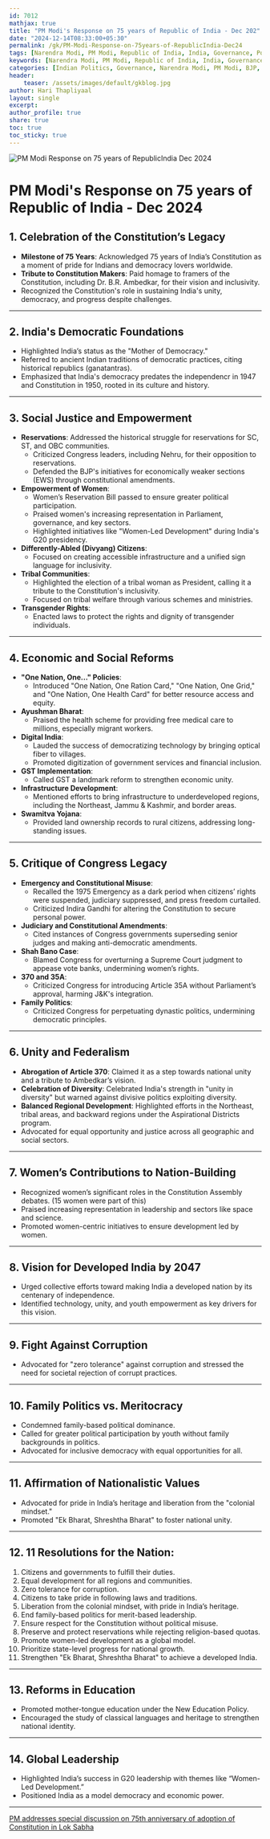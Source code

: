 ```yaml
---        
id: 7012   
mathjax: true        
title: "PM Modi's Response on 75 years of Republic of India - Dec 202"
date: "2024-12-14T08:33:00+05:30"        
permalink: /gk/PM-Modi-Response-on-75years-of-RepublicIndia-Dec24        
tags: [Narendra Modi, PM Modi, Republic of India, India, Governance, Politics, Bharatiya Janata Party, BJP]
keywords: [Narendra Modi, PM Modi, Republic of India, India, Governance, Politics, Bharatiya Janata Party, BJP]
categories: [Indian Politics, Governance, Narendra Modi, PM Modi, BJP, India, Republic of India]
header:        
    teaser: /assets/images/default/gkblog.jpg        
author: Hari Thapliyaal        
layout: single        
excerpt:        
author_profile: true        
share: true        
toc: true  
toc_sticky: true    
--- 
```


![PM Modi Response on 75 years of RepublicIndia Dec 2024](/assets/images/default/gkblog.jpg)

# PM Modi's Response on 75 years of Republic of India - Dec 2024

## **1. Celebration of the Constitution’s Legacy**
   - **Milestone of 75 Years**: Acknowledged 75 years of India’s Constitution as a moment of pride for Indians and democracy lovers worldwide.
   - **Tribute to Constitution Makers**: Paid homage to framers of the Constitution, including Dr. B.R. Ambedkar, for their vision and inclusivity.
   - Recognized the Constitution's role in sustaining India's unity, democracy, and progress despite challenges.

---

## **2. India's Democratic Foundations**
   - Highlighted India’s status as the "Mother of Democracy."
   - Referred to ancient Indian traditions of democratic practices, citing historical republics (ganatantras).
   - Emphasized that India's democracy predates the independencr in 1947 and Constitution in 1950, rooted in its culture and history.

---

## **3. Social Justice and Empowerment**
   - **Reservations**: Addressed the historical struggle for reservations for SC, ST, and OBC communities.
     - Criticized Congress leaders, including Nehru, for their opposition to reservations.
     - Defended the BJP's initiatives for economically weaker sections (EWS) through constitutional amendments.
   - **Empowerment of Women**:
     - Women’s Reservation Bill passed to ensure greater political participation.
     - Praised women's increasing representation in Parliament, governance, and key sectors.
     - Highlighted initiatives like "Women-Led Development" during India's G20 presidency.
   - **Differently-Abled (Divyang) Citizens**:
     - Focused on creating accessible infrastructure and a unified sign language for inclusivity.
   - **Tribal Communities**:
     - Highlighted the election of a tribal woman as President, calling it a tribute to the Constitution's inclusivity.
     - Focused on tribal welfare through various schemes and ministries.
   - **Transgender Rights**:
     - Enacted laws to protect the rights and dignity of transgender individuals.

---

## **4. Economic and Social Reforms**
   - **"One Nation, One..." Policies**:
     - Introduced "One Nation, One Ration Card," "One Nation, One Grid," and "One Nation, One Health Card" for better resource access and equity.
   - **Ayushman Bharat**:
     - Praised the health scheme for providing free medical care to millions, especially migrant workers.
   - **Digital India**:
     - Lauded the success of democratizing technology by bringing optical fiber to villages.
     - Promoted digitization of government services and financial inclusion.
   - **GST Implementation**:
     - Called GST a landmark reform to strengthen economic unity.
   - **Infrastructure Development**:
     - Mentioned efforts to bring infrastructure to underdeveloped regions, including the Northeast, Jammu & Kashmir, and border areas.
   - **Swamitva Yojana**:
     - Provided land ownership records to rural citizens, addressing long-standing issues.

---

## **5. Critique of Congress Legacy**
   - **Emergency and Constitutional Misuse**:
     - Recalled the 1975 Emergency as a dark period when citizens’ rights were suspended, judiciary suppressed, and press freedom curtailed.
     - Criticized Indira Gandhi for altering the Constitution to secure personal power.
   - **Judiciary and Constitutional Amendments**:
     - Cited instances of Congress governments superseding senior judges and making anti-democratic amendments.
   - **Shah Bano Case**:
     - Blamed Congress for overturning a Supreme Court judgment to appease vote banks, undermining women’s rights.
   - **370 and 35A**:
     - Criticized Congress for introducing Article 35A without Parliament’s approval, harming J&K's integration.
   - **Family Politics**:
     - Criticized Congress for perpetuating dynastic politics, undermining democratic principles.

---

## **6. Unity and Federalism**
   - **Abrogation of Article 370**: Claimed it as a step towards national unity and a tribute to Ambedkar’s vision.
   - **Celebration of Diversity**: Celebrated India's strength in "unity in diversity" but warned against divisive politics exploiting diversity.
   - **Balanced Regional Development**: Highlighted efforts in the Northeast, tribal areas, and backward regions under the Aspirational Districts program.
   - Advocated for equal opportunity and justice across all geographic and social sectors.

---

## **7. Women’s Contributions to Nation-Building**
   - Recognized women’s significant roles in the Constitution Assembly debates. (15 women were part of this)
   - Praised increasing representation in leadership and sectors like space and science.
   - Promoted women-centric initiatives to ensure development led by women.

---

## **8. Vision for Developed India by 2047**
   - Urged collective efforts toward making India a developed nation by its centenary of independence.
   - Identified technology, unity, and youth empowerment as key drivers for this vision.

---

## **9. Fight Against Corruption**
   - Advocated for "zero tolerance" against corruption and stressed the need for societal rejection of corrupt practices.

---

## **10. Family Politics vs. Meritocracy**
   - Condemned family-based political dominance.
   - Called for greater political participation by youth without family backgrounds in politics.
   - Advocated for inclusive democracy with equal opportunities for all.

---

## **11. Affirmation of Nationalistic Values**
   - Advocated for pride in India’s heritage and liberation from the "colonial mindset."
   - Promoted "Ek Bharat, Shreshtha Bharat" to foster national unity.

---

## **12. 11 Resolutions for the Nation**:
   1. Citizens and governments to fulfill their duties.
   2. Equal development for all regions and communities.
   3. Zero tolerance for corruption.
   4. Citizens to take pride in following laws and traditions.
   5. Liberation from the colonial mindset, with pride in India’s heritage.
   6. End family-based politics for merit-based leadership.
   7. Ensure respect for the Constitution without political misuse.
   8. Preserve and protect reservations while rejecting religion-based quotas.
   9. Promote women-led development as a global model.
   10. Prioritize state-level progress for national growth.
   11. Strengthen "Ek Bharat, Shreshtha Bharat" to achieve a developed India.

---

## **13. Reforms in Education**
   - Promoted mother-tongue education under the New Education Policy.
   - Encouraged the study of classical languages and heritage to strengthen national identity.

---

## **14. Global Leadership**
   - Highlighted India’s success in G20 leadership with themes like “Women-Led Development.”
   - Positioned India as a model democracy and economic power.

---

[PM addresses special discussion on 75th anniversary of adoption of Constitution in Lok Sabha](https://www.youtube.com/watch?v=XrBRb1cUsQo&t=1602s)
